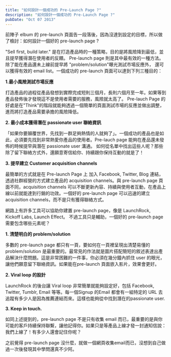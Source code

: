 ```yaml
---
title: "如何設計一個成功的 Pre-Launch Page ?"
description: "如何設計一個成功的 Pre-Launch Page ?"
pubDate: "Oct 07 2013"
---
```


前陣子 elbum 的 pre-launch 頁面告一段落後，因為沒達到設定的目標，所以做了檢討：如何設計一個好的 pre-launch page ?

"Sell first, build later." 是在打造產品時的一種策略，目的是將風險降到最低，並且提早獲得潛在使用者的反饋。 Pre-launch page 則是其中最有效的一種方法。 除了能在產品還未上線前提早將 "problem/solution"曝光測試市場反應外， 還可以獲得有效的 email list。一個成功的 pre-launch 頁面可以達到下列三種目的：

**1.最小風險測試市場反應**

打造產品的過程從產品發想到實際完成短則三個月，長則六個月至一年。如果等到產品發佈後才發現這不是使用者需要的服務，風險就太高了。 Pre-lauch Page 的好處是在"Think"的階段就能夠透過一個簡單的頁面測試市場的反應並做出調整，進而將打造產品需要承擔的風險降低。

**2\. 最小成本獲得潛在 passionate user 聯絡資訊**

「如果你要顛覆世界，先找到一群足夠熱情的人就夠了」。一個成功的產品也是如此，必須要先找到非常熱愛你產品的使用者。Pre-lauch page 能夠在產品還未發佈的時候提早與潛在 passionate user 溝通。 如何從名單中找出這些人呢？那些除了留下聯絡方式外，還願意寄信給你、持續跟你保持互動的就是了！

**3\. 提早建立 Customer acquisition channels**

最簡單的方式就是在 Pre-launch Page 上 加入 Facebook, Twitter, Blog 連結，透過社群經營的方式建立產品的 acquisition channels。與 pre-launch page 頁面不同，acquisition channels 可以不斷更新內容、持續與使用者互動，在產品上線以前就能達到行銷的功效。一個好的 pre-launch page 可以迅速的建立 acquisition channels，而不是只有獲得聯絡方式。

網路上有許多工具可以協助你建置 pre-launch page，像是 LaunchRock, Kickoff Labs, Launch Effect。 不過工具只是輔助，一個好的 pre-launch page 需要包含哪些元素呢？

**1\. 清楚明白的 problem/solution**

多數的 pre-launch page 都只有一頁，要如何在一頁裡呈現出清楚易懂的 problem/solution 是最重要的。最常見的作法就是圖片搭配簡短的敘述表達出產品解決什麼問題。這是非常困難的一件事，你必須在幾分鐘內抓住 user 的眼光，讓他們願意留下聯絡資訊。如果能在pre-launch 頁面嵌入影片，效果會更好。

**2\. Viral loop 的設計**

LaunchRock 的後台讓 Viral loop 非常簡單就能夠設定好，包括 Facebook, Twitter, Tumblr, Email 等等。每一個Signup 的Email 都會有一組特定的 URL 去追蹤有多少人是因為推薦連結而來。這樣也能夠從中找到潛在的passionate user.

**3\. Keep in touch.**

如同上述提到的，pre-launch page 不是只有收集 email 而已，最重要的是與你可能的客戶持續保持聯繫，讓他記得你。如果只是等產品上線才發一封通知信說：我們上線了！有多少人還會記住你呢？

之前覺得 pre-launch page 沒什麼，就做一個網頁收集email而已，沒想到自己做過一次後發現其中學問還真不少阿。
